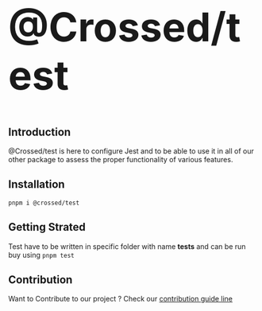 <h1 style="border-bottom: 0; font-size: 5rem; ">@Crossed/test</h1>

## Introduction

@Crossed/test is here to configure Jest and to be able to use it in all of our other package to assess the proper functionality of various features.

## Installation

```
pnpm i @crossed/test
```

## Getting Strated

Test have to be written in specific folder with name **tests** and can be run buy using `pnpm test`

## Contribution

Want to Contribute to our project ? Check our [contribution guide line](../../CONTRIBUTING.MD)
